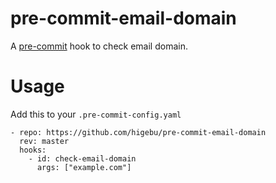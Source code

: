 # pre-commit-email-domain

A [pre-commit](https://pre-commit.com/) hook to check email domain.

# Usage

Add this to your `.pre-commit-config.yaml`

```
- repo: https://github.com/higebu/pre-commit-email-domain
  rev: master
  hooks:
    - id: check-email-domain
      args: ["example.com"]
```
